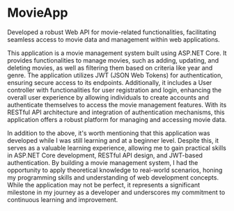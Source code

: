 # MovieApp
Developed a robust Web API for movie-related functionalities, facilitating seamless access to movie data and management within web applications.

This application is a movie management system built using ASP.NET Core. It provides functionalities to manage movies, such as adding, updating, and deleting movies, as well as filtering them based on criteria like year and genre. The application utilizes JWT (JSON Web Tokens) for authentication, ensuring secure access to its endpoints. Additionally, it includes a User controller with functionalities for user registration and login, enhancing the overall user experience by allowing individuals to create accounts and authenticate themselves to access the movie management features. With its RESTful API architecture and integration of authentication mechanisms, this application offers a robust platform for managing and accessing movie data.

In addition to the above, it's worth mentioning that this application was developed while I was still learning and at a beginner level. Despite this, it serves as a valuable learning experience, allowing me to gain practical skills in ASP.NET Core development, RESTful API design, and JWT-based authentication. By building a movie management system, I had the opportunity to apply theoretical knowledge to real-world scenarios, honing my programming skills and understanding of web development concepts. While the application may not be perfect, it represents a significant milestone in my journey as a developer and underscores my commitment to continuous learning and improvement.
